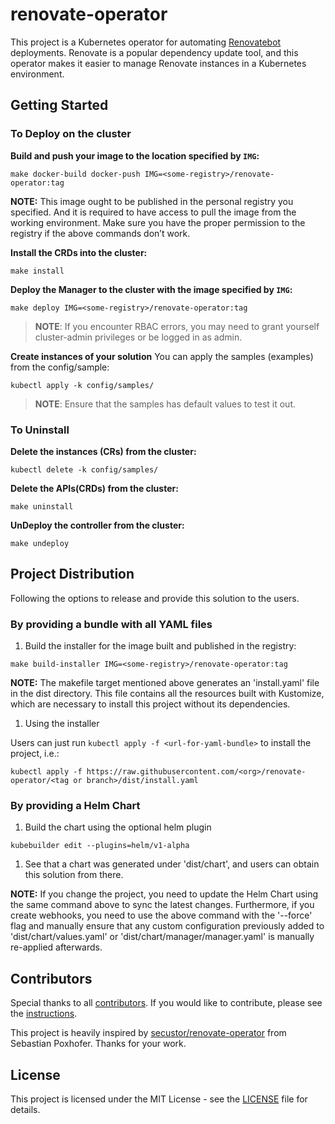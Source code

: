 # renovate-operator

This project is a Kubernetes operator for automating [Renovatebot](https://docs.renovatebot.com/) deployments. Renovate is a popular dependency update tool, and this operator makes it easier to manage Renovate instances in a Kubernetes environment.

## Getting Started

### To Deploy on the cluster

**Build and push your image to the location specified by `IMG`:**

```Shell
make docker-build docker-push IMG=<some-registry>/renovate-operator:tag
```

**NOTE:** This image ought to be published in the personal registry you specified.
And it is required to have access to pull the image from the working environment.
Make sure you have the proper permission to the registry if the above commands don’t work.

**Install the CRDs into the cluster:**

```Shell
make install
```

**Deploy the Manager to the cluster with the image specified by `IMG`:**

```Shell
make deploy IMG=<some-registry>/renovate-operator:tag
```

> **NOTE**: If you encounter RBAC errors, you may need to grant yourself cluster-admin
> privileges or be logged in as admin.

**Create instances of your solution**
You can apply the samples (examples) from the config/sample:

```Shell
kubectl apply -k config/samples/
```

> **NOTE**: Ensure that the samples has default values to test it out.

### To Uninstall

**Delete the instances (CRs) from the cluster:**

```Shell
kubectl delete -k config/samples/
```

**Delete the APIs(CRDs) from the cluster:**

```Shell
make uninstall
```

**UnDeploy the controller from the cluster:**

```Shell
make undeploy
```

## Project Distribution

Following the options to release and provide this solution to the users.

### By providing a bundle with all YAML files

1. Build the installer for the image built and published in the registry:

```Shell
make build-installer IMG=<some-registry>/renovate-operator:tag
```

**NOTE:** The makefile target mentioned above generates an 'install.yaml'
file in the dist directory. This file contains all the resources built
with Kustomize, which are necessary to install this project without its
dependencies.

1. Using the installer

Users can just run `kubectl apply -f <url-for-yaml-bundle>` to install
the project, i.e.:

```Shell
kubectl apply -f https://raw.githubusercontent.com/<org>/renovate-operator/<tag or branch>/dist/install.yaml
```

### By providing a Helm Chart

1. Build the chart using the optional helm plugin

```Shell
kubebuilder edit --plugins=helm/v1-alpha
```

1. See that a chart was generated under 'dist/chart', and users
   can obtain this solution from there.

**NOTE:** If you change the project, you need to update the Helm Chart
using the same command above to sync the latest changes. Furthermore,
if you create webhooks, you need to use the above command with
the '--force' flag and manually ensure that any custom configuration
previously added to 'dist/chart/values.yaml' or 'dist/chart/manager/manager.yaml'
is manually re-applied afterwards.

## Contributors

Special thanks to all [contributors](https://github.com/thegeeklab/renovate-operator/graphs/contributors). If you would like to contribute, please see the [instructions](https://github.com/thegeeklab/renovate-operator/blob/main/CONTRIBUTING.md).

This project is heavily inspired by [secustor/renovate-operator](https://github.com/secustor/renovate-operator/tree/master) from Sebastian Poxhofer. Thanks for your work.

## License

This project is licensed under the MIT License - see the [LICENSE](https://github.com/thegeeklab/renovate-operator/blob/main/LICENSE) file for details.
